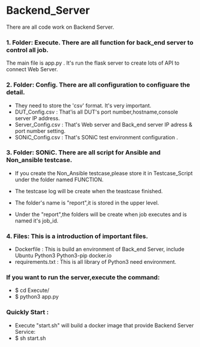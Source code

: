 # Backend_Server

There are all code work on Backend Server.

### 1. Folder: Execute. There are all function for back_end server to control all job.
 The main file is app.py . It's run the flask server to create lots of API to connect Web Server.

### 2. Folder: Config. There are all configuration to configuare the detail.
* They need to store the 'csv' format. It's very important.
* DUT_Config.csv : That'is all DUT's port number,hostname,console server IP address.
* Server_Config.csv : That's Web server and Back_end server IP adress & port number setting.
* SONiC_Config.csv : That's SONiC test environment configuration .

### 3. Folder: SONiC. There are all script for Ansible and Non_ansible testcase.
* If you create the Non_Ansible testcase,please store it in Testcase_Script under the folder named FUNCTION.

* The testcase log will be create when the teastcase finished.
* The folder's name is "report",it is stored in the upper level.
* Under the "report",the folders will be create when job executes and is named it's job_id.

### 4. Files: This is a introduction of important files.
* Dockerfile : This is build an environment of Back_end Server, include Ubuntu Python3 Python3-pip docker.io
* requirements.txt : This is all library of Python3 need environment.

### If you want to run the server,execute the command:
* $ cd Execute/
* $ python3 app.py

### Quickly Start :
* Execute "start.sh" will build a docker image that provide Backend Server Service: 
* $ sh start.sh